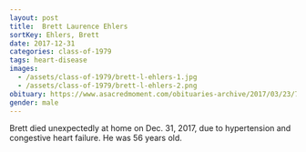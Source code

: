 ```yaml
---
layout: post
title:  Brett Laurence Ehlers
sortKey: Ehlers, Brett
date: 2017-12-31
categories: class-of-1979
tags: heart-disease
images:
  - /assets/class-of-1979/brett-l-ehlers-1.jpg
  - /assets/class-of-1979/brett-l-ehlers-2.png
obituary: https://www.asacredmoment.com/obituaries-archive/2017/03/23/707781-3h626-e8m6y-gpkt8-hsmy9-dxkrj-whm9k-lkh2d-bd8t8
gender: male
---
```

Brett died unexpectedly at home on Dec. 31, 2017, due to hypertension and congestive heart failure.  He was 56 years old.
